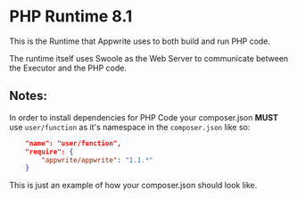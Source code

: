 # PHP Runtime 8.1

This is the Runtime that Appwrite uses to both build and run PHP code.

The runtime itself uses Swoole as the Web Server to communicate between the Executor and the PHP code.

## Notes:
In order to install dependencies for PHP Code your composer.json **MUST** use `user/function` as it's namespace in the `composer.json` like so:

```json
    "name": "user/function",
    "require": {
        "appwrite/appwrite": "1.1.*"
    }
```
This is just an example of how your composer.json should look like.